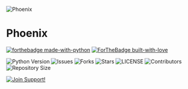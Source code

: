 ![Phoenix](https://telegra.ph/file/3ef6e9ace5a18fab42bda.jpg)
# Phoenix
[![forthebadge made-with-python](http://ForTheBadge.com/images/badges/made-with-python.svg)](https://www.python.org/)
[![ForTheBadge built-with-love](http://ForTheBadge.com/images/badges/built-with-love.svg)](https://GitHub.com/MrHonekawa/)</br>

![Python Version](https://img.shields.io/badge/python-3.8-green?style=for-the-badge&logo=appveyor)
![Issues](https://img.shields.io/github/issues/MrHonekawa/Phoenix?style=for-the-badge&logo=appveyor)
![Forks](https://img.shields.io/github/forks/MrHonekawa/Phoenix?style=for-the-badge&logo=appveyor)
![Stars](https://img.shields.io/github/stars/MrHonekawa/Phoenix?style=for-the-badge&logo=appveyor)
![LICENSE](https://img.shields.io/github/license/MrHonekawa/Phoenix?style=for-the-badge&logo=appveyor)
![Contributors](https://img.shields.io/github/contributors/MrHonekawa/Phoenix?style=for-the-badge&logo=appveyor)
![Repository Size](https://img.shields.io/github/repo-size/MrHonekawa/Phoenix?style=for-the-badge&logo=appveyor)</br>

[![Join Support!](https://img.shields.io/badge/TG%20SUPPORT-CHAT)](https://t.me/TGBOTSUPPORT)
